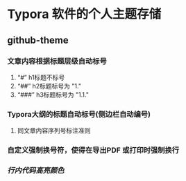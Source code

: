 # Typora 软件的个人主题存储
## github-theme
### 文章内容根据标题层级自动标号
1. “#” h1标题不标号
2. “##” h2标题标号为 "1."
3. “###” h3标题标号为 "1.1."
### Typora大纲的标题自动标号(侧边栏自动编号)
1. 同文章内容序列号标注准则

### 自定义强制换号符，使得在导出PDF 或打印时强制换行

### *行内代码高亮颜色*

